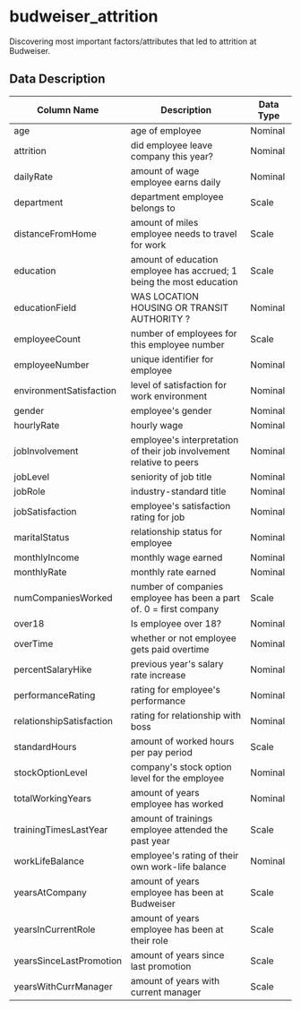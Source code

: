 # budweiser_attrition
Discovering most important factors/attributes that led to attrition at Budweiser.

## Data Description

| Column Name | Description                                                | Data Type |
|-------------|------------------------------------------------------------|-----------|
| age         | age of employee                           | Nominal   |
| attrition     | did employee leave company this year?                                        | Nominal   |
| dailyRate    | amount of wage employee earns daily                                  | Nominal   |
| department    | department employee belongs to                                       | Scale     |
| distanceFromHome     | amount of miles employee needs to travel for work                                               | Scale   |
| education       | amount of education employee has accrued; 1 being the most education                                | Scale   |
| educationField     | WAS LOCATION HOUSING OR TRANSIT AUTHORITY ?                | Nominal   |
| employeeCount    | number of employees for this employee number                                            | Scale     |
| employeeNumber    | unique identifier for employee                      | Nominal     |
| environmentSatisfaction    | level of satisfaction for work environment                      | Nominal   |
| gender     | employee's gender        | Nominal   |
| hourlyRate    | hourly wage                                      | Nominal   |
| jobInvolvement     | employee's interpretation of their job involvement relative to peers                                   | Nominal   |
| jobLevel     | seniority of job title                                      | Nominal   |
| jobRole    | industry-standard title                                     | Nominal   |
| jobSatisfaction    | employee's satisfaction rating for job   | Nominal   |
| maritalStatus    | relationship status for employee         | Nominal   |
| monthlyIncome    | monthly wage earned | Nominal   |
| monthlyRate    | monthly rate earned   | Nominal   |
| numCompaniesWorked      | number of companies employee has been a part of. 0 = first company                     | Scale   |
| over18      | Is employee over 18?                     | Nominal   |
| overTime         | whether or not employee gets paid overtime                                              | Nominal   |
| percentSalaryHike        | previous year's salary rate increase                                             | Nominal   |
| performanceRating         | rating for employee's performance                                              | Nominal   |
| relationshipSatisfaction     | rating for relationship with boss                                    | Nominal     |
| standardHours     | amount of worked hours per pay period                                  | Scale   |
| stockOptionLevel   | company's stock option level for the employee                                  | Nominal   |
| totalWorkingYears      | amount of years employee has worked                                           | Nominal   |
| trainingTimesLastYear    | amount of trainings employee attended the past year                                        | Scale     |
| workLifeBalance    | employee's rating of their own work-life balance                                        | Nominal   |
| yearsAtCompany       | amount of years employee has been at Budweiser                                            | Scale   |
| yearsInCurrentRole        | amount of years employee has been at their role                                      | Scale   |
| yearsSinceLastPromotion     | amount of years since last promotion                          | Scale   |
| yearsWithCurrManager     | amount of years with current manager                          | Scale   |
